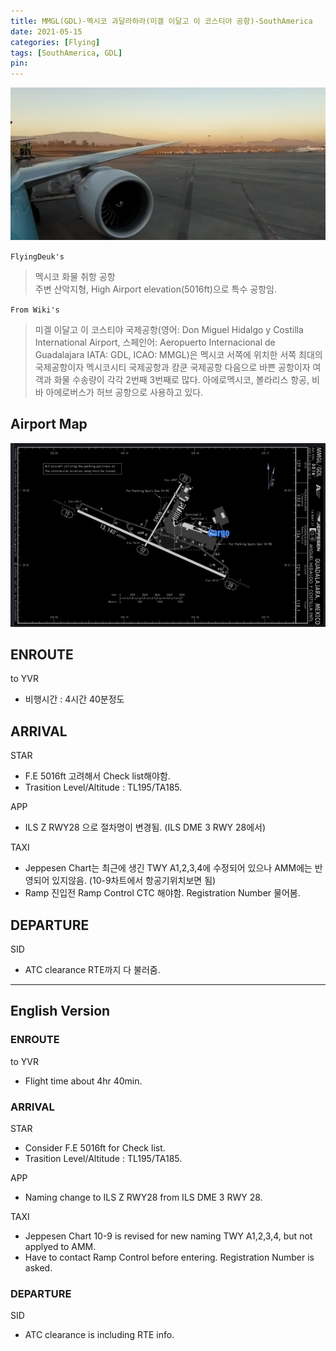 ```yaml
---
title: MMGL(GDL)-멕시코 과달라하라(미겔 이달고 이 코스티야 공항)-SouthAmerica
date: 2021-05-15
categories: [Flying]
tags: [SouthAmerica, GDL]
pin:
---
```


![gdl](/img/flying/airport/gdl.jpg)

`FlyingDeuk's`
>멕시코 화물 취항 공항 <br>
주변 산악지형, High Airport elevation(5016ft)으로 특수 공항임.

`From Wiki's`
>미겔 이달고 이 코스티야 국제공항(영어: Don Miguel Hidalgo y Costilla International Airport, 스페인어: Aeropuerto Internacional de Guadalajara IATA: GDL, ICAO: MMGL)은 멕시코 서쪽에 위치한 서쪽 최대의 국제공항이자 멕시코시티 국제공항과 캉쿤 국제공항 다음으로 바쁜 공항이자 여객과 화물 수송량이 각각 2번째 3번째로 많다. 아에로멕시코, 볼라리스 항공, 비바 아에로버스가 허브 공항으로 사용하고 있다.

## Airport Map
![gdl](/img/flying/airport/gdl_ap.jpg)


## ENROUTE
to YVR
- 비행시간 : 4시간 40분정도

## ARRIVAL
STAR
- F.E 5016ft 고려해서 Check list해야함.  
- Trasition Level/Altitude : TL195/TA185.

APP
- ILS Z RWY28 으로 절차명이 변경됨. (ILS DME 3 RWY 28에서)

TAXI
- Jeppesen Chart는 최근에 생긴 TWY A1,2,3,4에 수정되어 있으나 AMM에는 반영되어 있지않음. (10-9차트에서 항공기위치보면 됨)
- Ramp 진입전 Ramp Control CTC 해야함. Registration Number 물어봄.  


## DEPARTURE
SID
- ATC clearance RTE까지 다 불러줌.

-------------

## English Version

### ENROUTE
to YVR
- Flight time about 4hr 40min.

### ARRIVAL
STAR
- Consider F.E 5016ft for Check list.  
- Trasition Level/Altitude : TL195/TA185.

APP
- Naming change to ILS Z RWY28 from ILS DME 3 RWY 28.

TAXI
- Jeppesen Chart 10-9 is revised for new naming TWY A1,2,3,4, but not applyed to AMM.
- Have to contact Ramp Control before entering. Registration Number is asked.  

### DEPARTURE
SID
- ATC clearance is including RTE info.
